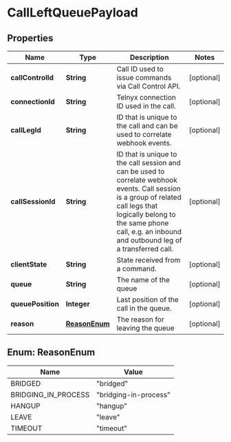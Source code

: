 

# CallLeftQueuePayload


## Properties

| Name | Type | Description | Notes |
|------------ | ------------- | ------------- | -------------|
|**callControlId** | **String** | Call ID used to issue commands via Call Control API. |  [optional] |
|**connectionId** | **String** | Telnyx connection ID used in the call. |  [optional] |
|**callLegId** | **String** | ID that is unique to the call and can be used to correlate webhook events. |  [optional] |
|**callSessionId** | **String** | ID that is unique to the call session and can be used to correlate webhook events. Call session is a group of related call legs that logically belong to the same phone call, e.g. an inbound and outbound leg of a transferred call. |  [optional] |
|**clientState** | **String** | State received from a command. |  [optional] |
|**queue** | **String** | The name of the queue |  [optional] |
|**queuePosition** | **Integer** | Last position of the call in the queue. |  [optional] |
|**reason** | [**ReasonEnum**](#ReasonEnum) | The reason for leaving the queue |  [optional] |



## Enum: ReasonEnum

| Name | Value |
|---- | -----|
| BRIDGED | &quot;bridged&quot; |
| BRIDGING_IN_PROCESS | &quot;bridging-in-process&quot; |
| HANGUP | &quot;hangup&quot; |
| LEAVE | &quot;leave&quot; |
| TIMEOUT | &quot;timeout&quot; |



